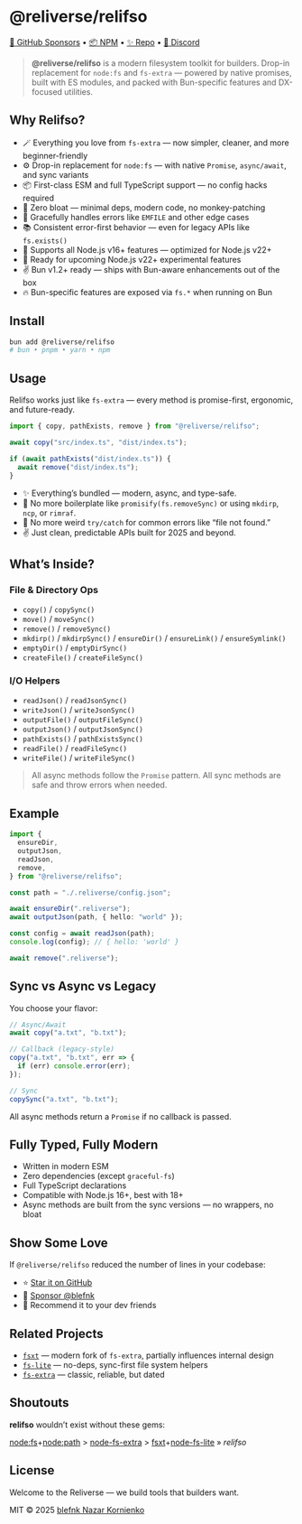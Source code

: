 # @reliverse/relifso

[💖 GitHub Sponsors](https://github.com/sponsors/blefnk) • [📦 NPM](https://npmjs.com/package/@reliverse/relifso) • [✨ Repo](https://github.com/reliverse/relifso) • [💬 Discord](https://discord.gg/Pb8uKbwpsJ)

> **@reliverse/relifso** is a modern filesystem toolkit for builders. Drop-in replacement for `node:fs` and `fs-extra` — powered by native promises, built with ES modules, and packed with Bun-specific features and DX-focused utilities.

## Why Relifso?

- 🪄 Everything you love from `fs-extra` — now simpler, cleaner, and more beginner-friendly
- ⚙️ Drop-in replacement for `node:fs` — with native `Promise`, `async/await`, and sync variants
- 📦 First-class ESM and full TypeScript support — no config hacks required
- 🧼 Zero bloat — minimal deps, modern code, no monkey-patching
- 🧯 Gracefully handles errors like `EMFILE` and other edge cases
- 📚 Consistent error-first behavior — even for legacy APIs like `fs.exists()`
- 🎯 Supports all Node.js v16+ features — optimized for Node.js v22+
- 🧪 Ready for upcoming Node.js v22+ experimental features
- ✌️ Bun v1.2+ ready — ships with Bun-aware enhancements out of the box
- 🔥 Bun-specific features are exposed via `fs.*` when running on Bun

## Install

```bash
bun add @reliverse/relifso
# bun • pnpm • yarn • npm
```

## Usage

Relifso works just like `fs-extra` — every method is promise-first, ergonomic, and future-ready.

```ts
import { copy, pathExists, remove } from "@reliverse/relifso";

await copy("src/index.ts", "dist/index.ts");

if (await pathExists("dist/index.ts")) {
  await remove("dist/index.ts");
}
```

- ✨ Everything’s bundled — modern, async, and type-safe.
- 🧼 No more boilerplate like `promisify(fs.removeSync)` or using `mkdirp`, `ncp`, or `rimraf`.
- 🌱 No more weird `try/catch` for common errors like “file not found.”  
- ✌️ Just clean, predictable APIs built for 2025 and beyond.

## What’s Inside?

### File & Directory Ops

- `copy()` / `copySync()`
- `move()` / `moveSync()`
- `remove()` / `removeSync()`
- `mkdirp()` / `mkdirpSync()` / `ensureDir()` / `ensureLink()` / `ensureSymlink()`
- `emptyDir()` / `emptyDirSync()`
- `createFile()` / `createFileSync()`

### I/O Helpers

- `readJson()` / `readJsonSync()`
- `writeJson()` / `writeJsonSync()`
- `outputFile()` / `outputFileSync()`
- `outputJson()` / `outputJsonSync()`
- `pathExists()` / `pathExistsSync()`
- `readFile()` / `readFileSync()`
- `writeFile()` / `writeFileSync()`

> All async methods follow the `Promise` pattern. All sync methods are safe and throw errors when needed.

## Example

```ts
import {
  ensureDir,
  outputJson,
  readJson,
  remove,
} from "@reliverse/relifso";

const path = "./.reliverse/config.json";

await ensureDir(".reliverse");
await outputJson(path, { hello: "world" });

const config = await readJson(path);
console.log(config); // { hello: 'world' }

await remove(".reliverse");
```

## Sync vs Async vs Legacy

You choose your flavor:

```ts
// Async/Await
await copy("a.txt", "b.txt");

// Callback (legacy-style)
copy("a.txt", "b.txt", err => {
  if (err) console.error(err);
});

// Sync
copySync("a.txt", "b.txt");
```

All async methods return a `Promise` if no callback is passed.

## Fully Typed, Fully Modern

- Written in modern ESM
- Zero dependencies (except `graceful-fs`)
- Full TypeScript declarations
- Compatible with Node.js 16+, best with 18+
- Async methods are built from the sync versions — no wrappers, no bloat

## Show Some Love

If `@reliverse/relifso` reduced the number of lines in your codebase:

- ⭐ [Star it on GitHub](https://github.com/reliverse/relifso)
- 💖 [Sponsor @blefnk](https://github.com/sponsors/blefnk)
- 🧙 Recommend it to your dev friends

## Related Projects

- [`fsxt`](https://github.com/uwx-node-modules/fsxt) — modern fork of `fs-extra`, partially influences internal design
- [`fs-lite`](https://github.com/baooab/node-fs-lite) — no-deps, sync-first file system helpers
- [`fs-extra`](https://github.com/jprichardson/node-fs-extra) — classic, reliable, but dated

## Shoutouts

**relifso** wouldn’t exist without these gems:

[node:fs](https://nodejs.org/api/fs.html)+[node:path](https://nodejs.org/api/fs.html) > [node-fs-extra](https://github.com/jprichardson/node-fs-extra#readme) > [fsxt](https://github.com/uwx-node-modules/fsxt#readme)+[node-fs-lite](https://github.com/baooab/node-fs-lite#readme) » _relifso_

## License

Welcome to the Reliverse — we build tools that builders want.

MIT © 2025 [blefnk Nazar Kornienko](https://github.com/blefnk)

